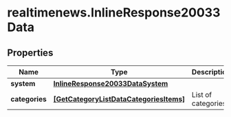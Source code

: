 # realtimenews.InlineResponse20033Data

## Properties

Name | Type | Description | Notes
------------ | ------------- | ------------- | -------------
**system** | [**InlineResponse20033DataSystem**](InlineResponse20033DataSystem.md) |  | [optional] 
**categories** | [**[GetCategoryListDataCategoriesItems]**](GetCategoryListDataCategoriesItems.md) | List of categories. | [optional] 


